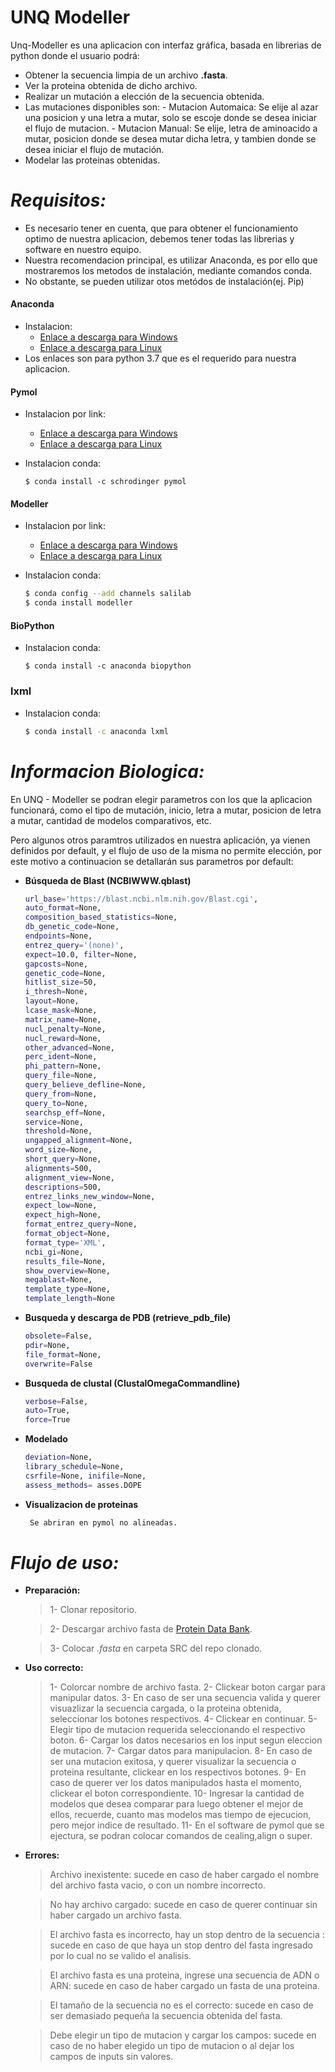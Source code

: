 # UNQ Modeller

Unq-Modeller es una aplicacion con interfaz gráfica, basada en librerias de python donde el usuario podrá:

  - Obtener la secuencia limpia de un archivo **.fasta**.
  - Ver la proteina obtenida de dicho archivo.
  - Realizar un mutación a elección de la secuencia obtenida.
  - Las mutaciones disponibles son:
        - Mutacion Automaica: Se elije al azar una posicion y una letra a mutar, solo se escoje donde se desea iniciar el flujo de mutacion.
        - Mutacion Manual: Se elije, letra de aminoacido a mutar, posicion donde se desea mutar dicha letra, y tambien donde se desea iniciar el flujo de mutación.
  - Modelar las proteinas obtenidas.

# *Requisitos:*

- Es necesario tener en cuenta, que para obtener el funcionamiento optimo de nuestra aplicacion, debemos tener todas las librerias y software en nuestro equipo. 
- Nuestra recomendacion principal, es utilizar Anaconda, es por ello que mostraremos los metodos de instalación, mediante comandos  conda.
- No obstante, se pueden utilizar otos metódos de instalación(ej. Pip)

#### Anaconda
- Instalacion:
   - [Enlace a descarga para Windows](https://repo.anaconda.com/archive/Anaconda3-2019.10-Windows-x86_64.exe) 
   - [Enlace a descarga para Linux](https://repo.anaconda.com/archive/Anaconda3-2019.10-Linux-x86_64.sh) 
- Los enlaces son para python 3.7 que es el requerido para nuestra aplicacion.

#### Pymol
- Instalacion por link:
   - [Enlace a descarga para Windows](https://pymol.org/installers/PyMOL-2.3.3_0-Windows-x86_64.exe) 
   - [Enlace a descarga para Linux](https://pymol.org/installers/PyMOL-2.3.4_121-Linux-x86_64-py37.tar.bz2)

- Instalacion conda:
    ```
    $ conda install -c schrodinger pymol
    ```  
    
#### Modeller 
- Instalacion por link:
   - [Enlace a descarga para Windows](https://salilab.org/modeller/9.23/modeller9.23-64bit.exe) 
   - [Enlace a descarga para Linux](https://salilab.org/modeller/9.23/modeller-9.23-1.x86_64.rpm)

- Instalacion conda:
    ```sh
    $ conda config --add channels salilab
    $ conda install modeller
    ```  
#### BioPython
- Instalacion conda:
    ~~~
    $ conda install -c anaconda biopython
    ~~~ 
 
### lxml
- Instalacion conda:
    ```sh
    $ conda install -c anaconda lxml
    ```  

# *Informacion Biologica:*

En UNQ - Modeller se podran elegir parametros con los que la aplicacion funcionará, como el tipo de mutación, inicio, letra a mutar, posicion de letra a mutar, cantidad de modelos comparativos, etc.

Pero algunos otros paramtros utilizados en nuestra aplicación, ya vienen definidos por default, y el flujo de uso de la misma no permite elección, por este motivo a continuacion se detallarán sus parametros por default:

- **Búsqueda de Blast (NCBIWWW.qblast)**
    ```sh
    url_base='https://blast.ncbi.nlm.nih.gov/Blast.cgi',
    auto_format=None,
    composition_based_statistics=None,
    db_genetic_code=None,
    endpoints=None,
    entrez_query='(none)',
    expect=10.0, filter=None,
    gapcosts=None,
    genetic_code=None,
    hitlist_size=50,
    i_thresh=None,
    layout=None,
    lcase_mask=None,
    matrix_name=None,
    nucl_penalty=None,
    nucl_reward=None,
    other_advanced=None,
    perc_ident=None,
    phi_pattern=None,
    query_file=None,
    query_believe_defline=None,
    query_from=None,
    query_to=None,
    searchsp_eff=None,
    service=None,
    threshold=None,
    ungapped_alignment=None,
    word_size=None,
    short_query=None,
    alignments=500,
    alignment_view=None,
    descriptions=500,
    entrez_links_new_window=None,
    expect_low=None,
    expect_high=None,
    format_entrez_query=None,
    format_object=None,
    format_type='XML',
    ncbi_gi=None,
    results_file=None,
    show_overview=None,
    megablast=None,
    template_type=None,
    template_length=None
    ```  

- **Busqueda y descarga de PDB (retrieve_pdb_file)**
    ```sh
    obsolete=False,
    pdir=None,
    file_format=None,
    overwrite=False
    ```  

- **Busqueda de clustal (ClustalOmegaCommandline)**
   ```sh
   verbose=False,
   auto=True,
   force=True
   ```
   
- **Modelado**
   ```sh
   deviation=None,
   library_schedule=None,
   csrfile=None, inifile=None,
   assess_methods= asses.DOPE 
   ```

- **Visualizacion de proteinas**
   ```sh
    Se abriran en pymol no alineadas.
   ```
 
# *Flujo de uso:*

- **Preparación:**
    > 1- Clonar repositorio.

    > 2- Descargar archivo fasta de [Protein Data Bank](https://www.rcsb.org/).
    
    > 3- Colocar *.fasta* en carpeta SRC del repo clonado.
    
- **Uso correcto:**
    > 1- Colorcar nombre de archivo fasta.
    > 2- Clickear boton cargar para manipular datos.
    > 3- En caso de ser una secuencia valida y querer visuazlizar la secuencia cargada, o la proteina obtenida, seleccionar los botones respectivos.
    > 4- Clickear en continuar.
    > 5- Elegir tipo de mutacion requerida seleccionando el respectivo boton.
    > 6- Cargar los datos necesarios en los input segun eleccion de mutacion.
    > 7- Cargar datos para manipulacion.
    > 8- En caso de ser una mutacion exitosa, y querer visualizar la secuencia o proteina resultante, clickear en los respectivos botones.
    > 9- En caso de querer ver los datos manipulados hasta el momento, clickear el boton correspondiente.
    > 10- Ingresar la cantidad de modelos que desea comparar para luego obtener el mejor de ellos, recuerde, cuanto mas modelos mas tiempo de ejecucion, pero mejor indice de resultado.
    > 11- En el software de pymol que se ejectura, se podran colocar comandos de cealing,align o super.

- **Errores:**
    > Archivo inexistente: sucede en caso de haber cargado el nombre del archivo fasta vacio, o con un nombre incorrecto.

    > No hay archivo cargado: sucede en caso de querer continuar sin haber cargado un archivo fasta.
    
    > El archivo fasta es incorrecto, hay un stop dentro de la secuencia : sucede en caso de que haya un stop dentro del fasta ingresado por lo cual no se valido el analisis.
    
    > El archivo fasta es una proteina, ingrese una secuencia de ADN o ARN: sucede en caso de haber cargado un fasta de una proteina.
    
    > El tamaño de la secuencia no es el correcto: sucede en caso de ser demasiado pequeña la secuencia obtenida del fasta.
    
    > Debe elegir un tipo de mutacion y cargar los campos: sucede en caso de no haber elegido un tipo de mutacion o al dejar los campos de inputs sin valores.
    


   
  
